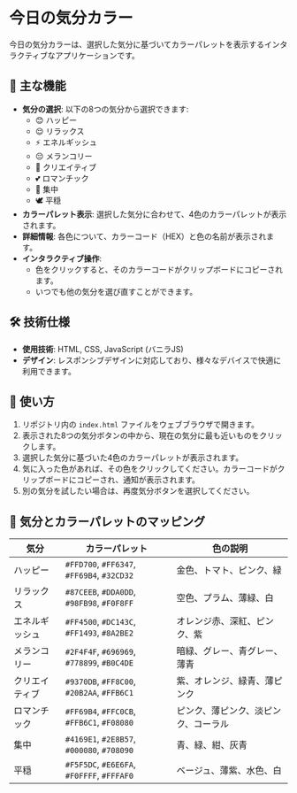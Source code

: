 # 今日の気分カラー

今日の気分カラーは、選択した気分に基づいてカラーパレットを表示するインタラクティブなアプリケーションです。

## 🎨 主な機能

- **気分の選択**: 以下の8つの気分から選択できます:
    - 😊 ハッピー
    - 😌 リラックス
    - ⚡ エネルギッシュ
    - 😔 メランコリー
    - 🎨 クリエイティブ
    - 💕 ロマンチック
    - 🎯 集中
    - 🕊️ 平穏
- **カラーパレット表示**: 選択した気分に合わせて、4色のカラーパレットが表示されます。
- **詳細情報**: 各色について、カラーコード（HEX）と色の名前が表示されます。
- **インタラクティブ操作**:
    - 色をクリックすると、そのカラーコードがクリップボードにコピーされます。
    - いつでも他の気分を選び直すことができます。

## 🛠️ 技術仕様

- **使用技術**: HTML, CSS, JavaScript (バニラJS)
- **デザイン**: レスポンシブデザインに対応しており、様々なデバイスで快適に利用できます。

## 🚀 使い方

1.  リポジトリ内の `index.html` ファイルをウェブブラウザで開きます。
2.  表示された8つの気分ボタンの中から、現在の気分に最も近いものをクリックします。
3.  選択した気分に基づいた4色のカラーパレットが表示されます。
4.  気に入った色があれば、その色をクリックしてください。カラーコードがクリップボードにコピーされ、通知が表示されます。
5.  別の気分を試したい場合は、再度気分ボタンを選択してください。

## 🎨 気分とカラーパレットのマッピング

| 気分           | カラーパレット                             | 色の説明                             |
| -------------- | ------------------------------------------ | ------------------------------------ |
| ハッピー       | `#FFD700`, `#FF6347`, `#FF69B4`, `#32CD32` | 金色、トマト、ピンク、緑             |
| リラックス     | `#87CEEB`, `#DDA0DD`, `#98FB98`, `#F0F8FF` | 空色、プラム、薄緑、白               |
| エネルギッシュ | `#FF4500`, `#DC143C`, `#FF1493`, `#8A2BE2` | オレンジ赤、深紅、ピンク、紫         |
| メランコリー   | `#2F4F4F`, `#696969`, `#778899`, `#B0C4DE` | 暗緑、グレー、青グレー、薄青         |
| クリエイティブ | `#9370DB`, `#FF8C00`, `#20B2AA`, `#FFB6C1` | 紫、オレンジ、緑青、薄ピンク         |
| ロマンチック   | `#FF69B4`, `#FFC0CB`, `#FFB6C1`, `#F08080` | ピンク、薄ピンク、淡ピンク、コーラル |
| 集中           | `#4169E1`, `#2E8B57`, `#000080`, `#708090` | 青、緑、紺、灰青                     |
| 平穏           | `#F5F5DC`, `#E6E6FA`, `#F0FFFF`, `#FFFAF0` | ベージュ、薄紫、水色、白             |
